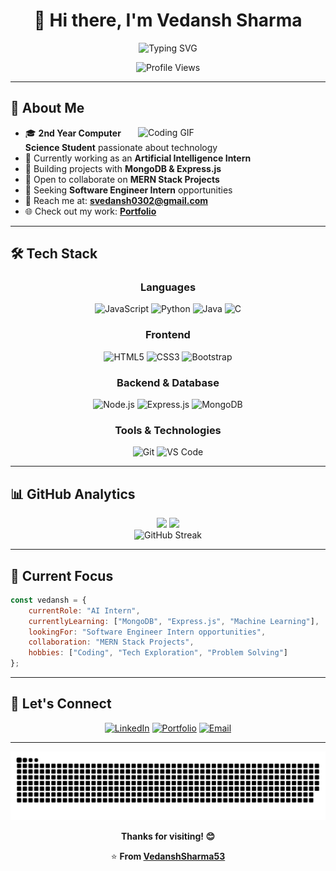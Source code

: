 <h1 align="center">👋 Hi there, I'm Vedansh Sharma </h1>
<div align="center">
  
  ![Typing SVG](https://readme-typing-svg.herokuapp.com?font=Fira+Code&weight=500&size=24&pause=1000&color=58A6FF&center=true&vCenter=true&width=600&lines=Computer+Science+Student;AI+%26+Web+Development+Enthusiast;MERN+Stack+Developer;Always+Learning+New+Technologies)
  
  <img src="https://komarev.com/ghpvc/?username=VedanshSharma53&label=Profile%20views&color=58A6FF&style=for-the-badge" alt="Profile Views" />
  
</div>

---

## 🚀 About Me

<img align="right" alt="Coding GIF" width="300" src="https://raw.githubusercontent.com/abhisheknaiidu/abhisheknaiidu/master/code.gif"/>

- 🎓 **2nd Year Computer Science Student** passionate about technology
- 🤖 Currently working as an **Artificial Intelligence Intern**
- 🌱 Building projects with **MongoDB & Express.js**
- 👥 Open to collaborate on **MERN Stack Projects**
- 💼 Seeking **Software Engineer Intern** opportunities
- 📧 Reach me at: **svedansh0302@gmail.com**
- 🌐 Check out my work: **[Portfolio](https://vedanshsharma.works)**

---

## 🛠️ Tech Stack

<div align="center">

### Languages
![JavaScript](https://img.shields.io/badge/JavaScript-F7DF1E?style=for-the-badge&logo=javascript&logoColor=black)
![Python](https://img.shields.io/badge/Python-3776AB?style=for-the-badge&logo=python&logoColor=white)
![Java](https://img.shields.io/badge/Java-ED8B00?style=for-the-badge&logo=openjdk&logoColor=white)
![C](https://img.shields.io/badge/C-00599C?style=for-the-badge&logo=c&logoColor=white)

### Frontend
![HTML5](https://img.shields.io/badge/HTML5-E34F26?style=for-the-badge&logo=html5&logoColor=white)
![CSS3](https://img.shields.io/badge/CSS3-1572B6?style=for-the-badge&logo=css3&logoColor=white)
![Bootstrap](https://img.shields.io/badge/Bootstrap-563D7C?style=for-the-badge&logo=bootstrap&logoColor=white)

### Backend & Database
![Node.js](https://img.shields.io/badge/Node.js-43853D?style=for-the-badge&logo=node.js&logoColor=white)
![Express.js](https://img.shields.io/badge/Express.js-404D59?style=for-the-badge)
![MongoDB](https://img.shields.io/badge/MongoDB-4EA94B?style=for-the-badge&logo=mongodb&logoColor=white)

### Tools & Technologies
![Git](https://img.shields.io/badge/Git-F05032?style=for-the-badge&logo=git&logoColor=white)
![VS Code](https://img.shields.io/badge/VS_Code-007ACC?style=for-the-badge&logo=visual-studio-code&logoColor=white)

</div>

---

## 📊 GitHub Analytics

<div align="center">
  <img height="180em" src="https://github-readme-stats.vercel.app/api?username=VedanshSharma53&show_icons=true&theme=github_dark&include_all_commits=true&count_private=true&hide_border=true"/>
  <img height="180em" src="https://github-readme-stats.vercel.app/api/top-langs/?username=VedanshSharma53&layout=compact&langs_count=8&theme=github_dark&hide_border=true"/>
</div>

<div align="center">
  <img src="https://github-readme-streak-stats.herokuapp.com/?user=VedanshSharma53&theme=github-dark-blue&hide_border=true" alt="GitHub Streak"/>
</div>

---

## 🎯 Current Focus

```javascript
const vedansh = {
    currentRole: "AI Intern",
    currentlyLearning: ["MongoDB", "Express.js", "Machine Learning"],
    lookingFor: "Software Engineer Intern opportunities",
    collaboration: "MERN Stack Projects",
    hobbies: ["Coding", "Tech Exploration", "Problem Solving"]
};
```

---

## 🤝 Let's Connect

<div align="center">
  
[![LinkedIn](https://img.shields.io/badge/LinkedIn-0077B5?style=for-the-badge&logo=linkedin&logoColor=white)](https://www.linkedin.com/in/vedansh-sharmaa/)
[![Portfolio](https://img.shields.io/badge/Portfolio-FF5722?style=for-the-badge&logo=todoist&logoColor=white)](https://vedanshsharma.works)
[![Email](https://img.shields.io/badge/Email-D14836?style=for-the-badge&logo=gmail&logoColor=white)](mailto:svedansh0302@gmail.com)

</div>

---

<div align="center">
  <img src="https://raw.githubusercontent.com/platane/platane/output/github-contribution-grid-snake-dark.svg" alt="Snake animation" />
</div>

<div align="center">
  
  **Thanks for visiting! 😊**
  
  ⭐️ **From [VedanshSharma53](https://github.com/VedanshSharma53)**
  
</div>
